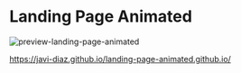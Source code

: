 # Landing Page Animated
![preview-landing-page-animated](https://user-images.githubusercontent.com/88525089/135731140-1972d17d-0a8b-40d4-9ab4-51b5ba07a604.png)

https://javi-diaz.github.io/landing-page-animated.github.io/
